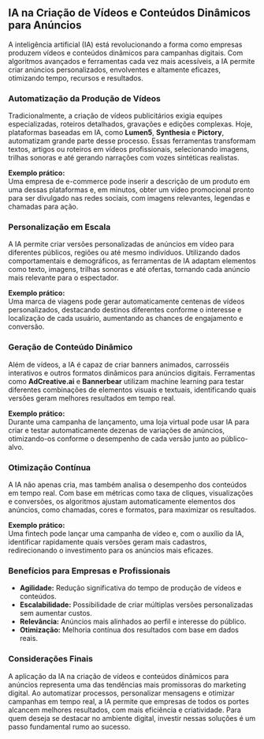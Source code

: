 ## IA na Criação de Vídeos e Conteúdos Dinâmicos para Anúncios

A inteligência artificial (IA) está revolucionando a forma como empresas produzem vídeos e conteúdos dinâmicos para campanhas digitais. Com algoritmos avançados e ferramentas cada vez mais acessíveis, a IA permite criar anúncios personalizados, envolventes e altamente eficazes, otimizando tempo, recursos e resultados.

### Automatização da Produção de Vídeos

Tradicionalmente, a criação de vídeos publicitários exigia equipes especializadas, roteiros detalhados, gravações e edições complexas. Hoje, plataformas baseadas em IA, como **Lumen5**, **Synthesia** e **Pictory**, automatizam grande parte desse processo. Essas ferramentas transformam textos, artigos ou roteiros em vídeos profissionais, selecionando imagens, trilhas sonoras e até gerando narrações com vozes sintéticas realistas.

**Exemplo prático:**  
Uma empresa de e-commerce pode inserir a descrição de um produto em uma dessas plataformas e, em minutos, obter um vídeo promocional pronto para ser divulgado nas redes sociais, com imagens relevantes, legendas e chamadas para ação.

### Personalização em Escala

A IA permite criar versões personalizadas de anúncios em vídeo para diferentes públicos, regiões ou até mesmo indivíduos. Utilizando dados comportamentais e demográficos, as ferramentas de IA adaptam elementos como texto, imagens, trilhas sonoras e até ofertas, tornando cada anúncio mais relevante para o espectador.

**Exemplo prático:**  
Uma marca de viagens pode gerar automaticamente centenas de vídeos personalizados, destacando destinos diferentes conforme o interesse e localização de cada usuário, aumentando as chances de engajamento e conversão.

### Geração de Conteúdo Dinâmico

Além de vídeos, a IA é capaz de criar banners animados, carrosséis interativos e outros formatos dinâmicos para anúncios digitais. Ferramentas como **AdCreative.ai** e **Bannerbear** utilizam machine learning para testar diferentes combinações de elementos visuais e textuais, identificando quais versões geram melhores resultados em tempo real.

**Exemplo prático:**  
Durante uma campanha de lançamento, uma loja virtual pode usar IA para criar e testar automaticamente dezenas de variações de anúncios, otimizando-os conforme o desempenho de cada versão junto ao público-alvo.

### Otimização Contínua

A IA não apenas cria, mas também analisa o desempenho dos conteúdos em tempo real. Com base em métricas como taxa de cliques, visualizações e conversões, os algoritmos ajustam automaticamente elementos dos anúncios, como chamadas, cores e formatos, para maximizar os resultados.

**Exemplo prático:**  
Uma fintech pode lançar uma campanha de vídeo e, com o auxílio da IA, identificar rapidamente quais versões geram mais cadastros, redirecionando o investimento para os anúncios mais eficazes.

### Benefícios para Empresas e Profissionais

- **Agilidade:** Redução significativa do tempo de produção de vídeos e conteúdos.
- **Escalabilidade:** Possibilidade de criar múltiplas versões personalizadas sem aumentar custos.
- **Relevância:** Anúncios mais alinhados ao perfil e interesse do público.
- **Otimização:** Melhoria contínua dos resultados com base em dados reais.

### Considerações Finais

A aplicação da IA na criação de vídeos e conteúdos dinâmicos para anúncios representa uma das tendências mais promissoras do marketing digital. Ao automatizar processos, personalizar mensagens e otimizar campanhas em tempo real, a IA permite que empresas de todos os portes alcancem melhores resultados, com mais eficiência e criatividade. Para quem deseja se destacar no ambiente digital, investir nessas soluções é um passo fundamental rumo ao sucesso.